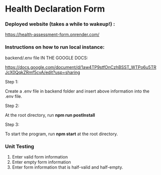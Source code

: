# Health Declaration Form

### Deployed website (takes a while to wakeup!) : 
https://health-assessment-form.onrender.com/

### Instructions on how to run local instance: 

backend/.env file IN THE GOOGLE DOCS: 

https://docs.google.com/document/d/1aw4TP9stfOnCzhBSST_WTPo6u5TRJcX0QqkZRmf5cvA/edit?usp=sharing


Step 1: 

Create a .env file in backend folder and insert above information into the .env file.

Step 2:

At the root directory, run **npm run postInstall**

Step 3:

To start the program, run **npm start** at the root directory.


### Unit Testing

1. Enter valid form information
2. Enter empty form information
3. Enter form information that is half-valid and half-empty.



